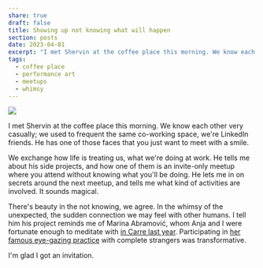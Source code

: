 ```yaml
---
share: true
draft: false
title: Showing up not knowing what will happen
section: posts
date: 2023-04-01
excerpt: "I met Shervin at the coffee place this morning. We know each other very casually; we used to frequent the same co-working space, we're LinkedIn friends. He has one of those faces that you just want to meet with a smile. "
tags:
  - coffee place
  - performance art
  - meetups
  - whimsy
---
```


![](https://res.cloudinary.com/dbi2zounq/image/upload/c_scale,w_1300/v1680341586/zinzy.website/B941CB5A-069A-4130-869C-39C1D63CCD16_miulig.jpg)

I met Shervin at the coffee place this morning. We know each other very casually; we used to frequent the same co-working space, we're LinkedIn friends. He has one of those faces that you just want to meet with a smile. 

We exchange how life is treating us, what we're doing at work. He tells me about his side projects, and how one of them is an invite-only meetup where you attend without knowing what you'll be doing. He lets me in on secrets around the next meetup, and tells me what kind of activities are involved. It sounds magical.

There's beauty in the not knowing, we agree. In the whimsy of the unexpected, the sudden connection we may feel with other humans. I tell him his project reminds me of Marina Abramović, whom Anja and I were fortunate enough to meditate with [in Carre last year](https://carre.nl/pagina/marina-in-carre). Participating in [her famous eye-gazing practice](https://www.nytimes.com/2010/04/04/nyregion/04about.html) with complete strangers was transformative. 

I'm glad I got an invitation.